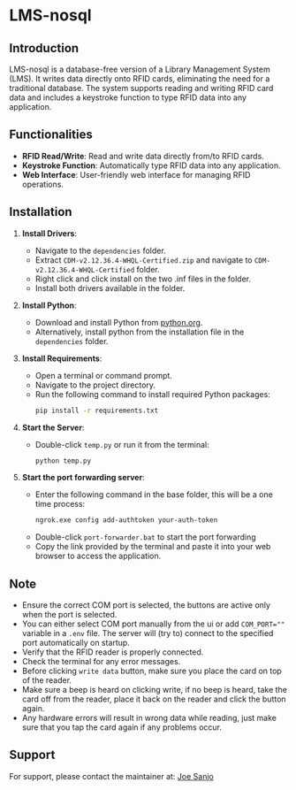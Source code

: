 # LMS-nosql

## Introduction
LMS-nosql is a database-free version of a Library Management System (LMS). It writes data directly onto RFID cards, eliminating the need for a traditional database. The system supports reading and writing RFID card data and includes a keystroke function to type RFID data into any application.

## Functionalities
- **RFID Read/Write**: Read and write data directly from/to RFID cards.
- **Keystroke Function**: Automatically type RFID data into any application.
- **Web Interface**: User-friendly web interface for managing RFID operations.

## Installation

1. **Install Drivers**:
   - Navigate to the `dependencies` folder.
   - Extract `CDM-v2.12.36.4-WHQL-Certified.zip` and navigate to `CDM-v2.12.36.4-WHQL-Certified` folder.
   - Right click and click install on the two .inf files in the folder.
   - Install both drivers available in the folder.

2. **Install Python**:
   - Download and install Python from [python.org](https://www.python.org/downloads/).
   - Alternatively, install python from the installation file in the `dependencies` folder.

3. **Install Requirements**:
   - Open a terminal or command prompt.
   - Navigate to the project directory.
   - Run the following command to install required Python packages:
     ```bash
     pip install -r requirements.txt
     ```

4. **Start the Server**:
   - Double-click `temp.py` or run it from the terminal:
     ```bash
     python temp.py
     ```

5. **Start the port forwarding server**:
   - Enter the following command in the base folder, this will be a one time process:
      ```bash
     ngrok.exe config add-authtoken your-auth-token
     ```
   - Double-click `port-forwarder.bat` to start the port forwarding
   - Copy the link provided by the terminal and paste it into your web browser to access the application.

## Note
- Ensure the correct COM port is selected, the buttons are active only when the port is selected.
- You can either select COM port manually from the ui or add `COM_PORT=""` variable in a `.env` file. The server will (try to) connect to the specified port automatically on startup.
- Verify that the RFID reader is properly connected.
- Check the terminal for any error messages.
- Before clicking `write data` button, make sure you place the card on top of the reader.
- Make sure a beep is heard on clicking write, if no beep is heard, take the card off from the reader, place it back on the reader and click the button again.
- Any hardware errors will result in wrong data while reading, just make sure that you tap the card again if any problems occur.

## Support
For support, please contact the maintainer at: [Joe Sanjo](mailto:joesanjo10@gmail.com)
